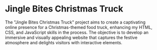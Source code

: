# Jingle Bites Christmas Truck
 The "Jingle Bites Christmas Truck" project aims to create a captivating online presence for a Christmas-themed food truck, enhancing my HTML, CSS, and JavaScript skills in the process. The objective is to develop an immersive and visually appealing website that captures the festive atmosphere and delights visitors with interactive elements.
